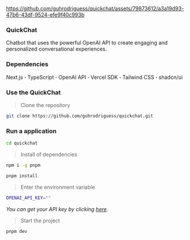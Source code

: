 https://github.com/guhrodriguess/quickchat/assets/79873612/a3a19d93-47b6-43df-9524-efe9f40c993b

### QuickChat

Chatbot that uses the powerful OpenAI API to create engaging and personalized conversational experiences.

### Dependencies
Next.js <b>·</b> TypeScript <b>·</b> OpenAI API <b>·</b> Vercel SDK <b>·</b> Tailwind CSS <b>·</b> shadcn/ui

### Use the QuickChat

> Clone the repository

```bash
git clone https://github.com/guhrodriguess/quickchat.git
```

### Run a application

```bash
cd quickchat
```

> Install of dependencies

```bash
npm i -g pnpm
```

```bash
pnpm install
```

> Enter the environment variable

```bash
OPENAI_API_KEY=""
```
_You can get your API key by clicking [here](https://openai.com/blog/openai-api)._

> Start the project

```bash
pnpm dev
```
